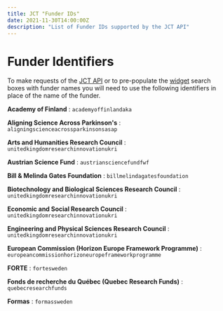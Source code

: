 ```yaml
---
title: JCT "Funder IDs"
date: 2021-11-30T14:00:00Z
description: "List of Funder IDs supported by the JCT API"
---
```


# Funder Identifiers

To make requests of the [JCT API](/apidocs) or to pre-populate the [widget](/widget) search boxes with funder names
you will need to use the following identifiers in place of the name of the funder.

**Academy of Finland**
: `academyoffinlandaka`

**Aligning Science Across Parkinson's**
: `aligningscienceacrossparkinsonsasap`

**Arts and Humanities Research Council**
: `unitedkingdomresearchinnovationukri`

**Austrian Science Fund**
: `austriansciencefundfwf`

**Bill & Melinda Gates Foundation**
: `billmelindagatesfoundation`

**Biotechnology and Biological Sciences Research Council**
: `unitedkingdomresearchinnovationukri`

**Economic and Social Research Council**
: `unitedkingdomresearchinnovationukri`

**Engineering and Physical Sciences Research Council**
: `unitedkingdomresearchinnovationukri`

**European Commission (Horizon Europe Framework Programme)**
: `europeancommissionhorizoneuropeframeworkprogramme`

**FORTE**
: `fortesweden`

**Fonds de recherche du Québec (Quebec Research Funds)**
: `quebecresearchfunds`

**Formas**
: `formassweden`

**Foundation for Science and Technology of Portugal**
: `foundationforscienceandtechnologyofportugalfct`

**French National Research Agency**
: `frenchnationalresearchagencyanr`

**Higher Council for Science and Technology**
: `highercouncilforscienceandtechnologyhcstjordan`

**Howard Hughes Medical Institute**
: `howardhughesmedicalinstitutehhmi`

**Innovate UK**
: `unitedkingdomresearchinnovationukri`

**Luxembourg National Research Fund**
: `luxembourgnationalresearchfundfnr`

**Medical Research Council**
: `unitedkingdomresearchinnovationukri`

**National Centre for the Replacement Refinement & Reduction of Animals in Research**
: `unitedkingdomresearchinnovationukri`

**National Health and Medical Research Council**
: `nationalhealthandmedicalresearchcouncil`

**National Institute for Nuclear Physics**
: `nationalinstitutefornuclearphysicsinfnitaly`

**National Science Centre**
: `nationalsciencecentrepolandncn`

**National Science and Technology Council**
: `nationalscienceandtechnologycouncilnstczambia`

**Natural Environment Research Council**
: `unitedkingdomresearchinnovationukri`

**Netherlands Organisation for Scientific Research**
: `netherlandsorganisationforscientificresearchnwo`

**Research Council of Norway**
: `researchcouncilofnorwayrcn`

**Research England**
: `unitedkingdomresearchinnovationukri`

**Science Foundation Ireland**
: `sciencefoundationirelandsfi`

**Science and Technology Facilities Council**
: `unitedkingdomresearchinnovationukri`

**Slovenian Research Agency**
: `slovenianresearchagencyarrs`

**South African Medical Research Council**
: `southafricanmedicalresearchcouncilsamrc`

**Special Programme for Research and Training in Tropical Diseases**
: `specialprogrammeforresearchandtrainingintropicaldiseasestdr`

**Swiss National Science Foundation**
: `swissnationalsciencefoundationsnsf`

**Templeton World Charity Foundation**
: `templetonworldcharityfoundationtwcf`

**UK Research and Innovation.**
: `unitedkingdomresearchinnovationukri`

**Vinnova**
: `vinnovasweden`

**Wellcome**
: `wellcome`

**World Health Organization**
: `worldhealthorganizationwho`


